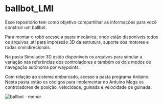 # ballbot_LMI
Esse repositório tem como objetivo compartilhar as informações para você construir um ballbot.

Para montar o robô acesse a pasta mecânica, onde estão disponíveis todos os arquivos .stl para impressão 3D da estrutura, suporte dos motores e rodas omnidirecionais.

Na pasta Simulador 3D estão disponíveis os arquivos para simular a variação nas referências dos controladores e também os dois modos de navegação autônoma por waypoints.

Com relação ao sistema embarcado, acesse a pasta programa Arduino. Nesta pasta estão os códigos para implementar no Arduino Mega os controladores de posição, velocidade, guinada e velocidade de guinada.

![ballbot - menor](https://user-images.githubusercontent.com/3063514/115997235-d588a600-a5b8-11eb-87ae-f8e5373d7077.png)



